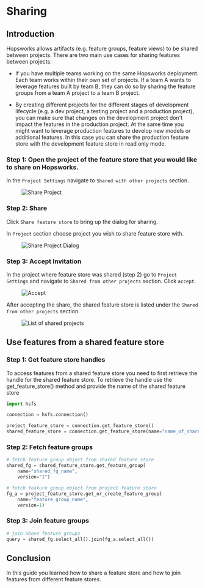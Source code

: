 # Sharing

## Introduction

Hopsworks allows artifacts (e.g. feature groups, feature views) to be shared between projects.
There are two main use cases for sharing features between projects:

- If you have multiple teams working on the same Hopsworks deployment. Each team works within their own set of projects. 
  If a team A wants to leverage features built by team B, they can do so by sharing the feature groups from a team A project to a team B project.

- By creating different projects for the different stages of development lifecycle (e.g. a dev project, a testing project and a production project), 
  you can make sure that changes on the development project don't impact the features in the production project. At the same time you might want to 
  leverage production features to develop new models or additional features. In this case you can share the production feature store with the 
  development feature store in read only mode.

### Step 1: Open the project of the feature store that you would like to share on Hopsworks.

In the `Project Settings` navigate to `Shared with other projects` section.

<p align="center">
  <figure>
    <img src="../../../../assets/images/guides/project/share_with_other_projects.png" alt="Share Project">
  </figure>
</p>

### Step 2: Share

Click `Share feature store` to bring up the dialog for sharing.

In `Project` section choose project you wish to share feature store with.

<p align="center">
  <figure>
    <img src="../../../../assets/images/guides/project/share_dialog.png" alt="Share Project Dialog">
  </figure>
</p>

### Step 3: Accept Invitation

In the project where feature store was shared (step 2) go to `Project Settings` and navigate to `Shared from other projects` section.
Click `accept`.


<p align="center">
  <figure>
    <img src="../../../../assets/images/guides/project/accept.png" alt="Accept">
  </figure>
</p>

After accepting the share, the shared feature store is listed under the `Shared from other projects` section.

<p align="center">
  <figure>
    <img src="../../../../assets/images/guides/project/list_of_shared_projects.png" alt="List of shared projects">
  </figure>
</p>

## Use features from a shared feature store 

### Step 1: Get feature store handles 
To access features from a shared feature store you need to first retrieve the handle for the shared feature store. 
To retrieve the handle use the get_feature_store() method and provide the name of the shared feature store

```python
import hsfs

connection = hsfs.connection()

project_feature_store = connection.get_feature_store()
shared_feature_store = connection.get_feature_store(name="name_of_shared_feature_store")
```

### Step 2: Fetch feature groups

```python
# fetch feature group object from shared feature store
shared_fg = shared_feature_store.get_feature_group(
    name="shared_fg_name",
    version="1")

# fetch feature group object from project feature store
fg_a = project_feature_store.get_or_create_feature_group(
    name="feature_group_name",
    version=1)
```

### Step 3: Join feature groups

```python
# join above feature groups
query = shared_fg.select_all().join(fg_a.select_all())
```

## Conclusion

In this guide you learned how to share a feature store and how to join features from different feature stores.